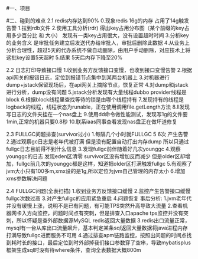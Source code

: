 #一、项目


#二、碰到的难点
2.1 redis内存达到90%
0.现象redis 16g的内存 占用了14g触发告警
1.拉到rdb文件
2.使用工具分析(rdr) 得出key占用分布图（某个前缀的key占用多少百分比 和 大小）
发现有一类key占用很大，没有设置超时时间
3.分析key的业务含义
是审批任务建立后发送代办给审批人，审批后删除此数据
4.从业务上分析合理性，超过5天的代办系统不做自动删除，由用户手动删除，对应技术上将这批key设置5天超时
5.结果 5天后内存下降至20%

2.2 日志打印导致接口慢
1.收到业务方反馈接口变慢，也收到接口变慢告警
2.根据api网关的报错日志，定位到报错节点集中到某两台机器上
3.对机器进行dump+jstack保留现场后，在api网关上摘除节点，恢复正常
4.对dump和jstack进行分析，dump没有问题
5.jstack分析发现有大量线程dubbo provider线程是block
6.根据block线程里查找等待的锁是由哪个线程持有
7.发现持有的线程是logback的线程，线程状态为runable，正在使用调用file.getLength方法
8.ll发现写日志的文件夹挂在一个nas盘上
9.使用dd命令做性能测试，发现写1g的文件要1min,正常的机器只要0.8秒
10.联系iaas同事查看发现nas盘正在做坏道修复

2.3 FULLGC问题排查(survivor过小)
1.每隔几个小时就FULLGC 5 6次 产生告警
2.通过观察gc日志是老年代被打满 但是没有配置自动打出内存dump 所以只通过fullgc日志目前得不到什么信息
3.发现fullgc前伴随着好几次younggc
4.观察younggc的日志 发现eden区清零 survivor区没有增加反而减少 但是older区却增加，fullgc前几次的younggc都是这样，知道把older区打满触发fullgc
5.有观察了jvm大小只有100多m,xmx设的是1g,所以定位为jvm自己管理的内存太小
6.增加xms参数解决问题

2.4 FULLGC问题(全表扫描)
1.收到业务方反馈接口缓慢
2.监控产生告警接口缓慢 fullgc次数过高
3.对产生fullgc的应用紧急重启
4.问题恢复
事后分析:
1.jvm老年代并没有缓慢上涨，说明不是已有问题，有可能TPS突然升高导致大流量
2.查看机器网卡入方向监控，问题时间点有突刺，但是排查入口apache tps监控并没有突刺，所以怀疑是查外部数据源MySQL redis返回大量数据
3.redis出口流量正常，mysql有一台从库出口流量飙升，基本判定某条sql返回大量数据将java进程内存打满导致fullgc进而服务不可用
4.通过排查apm链路监控，按照出问题的时间点找到耗时长的接口，最后定位到时外部掉我们接口参数穿了空串，导致mybatisplus框架生成sql时没有待where条件，查询全表数据大概800m
